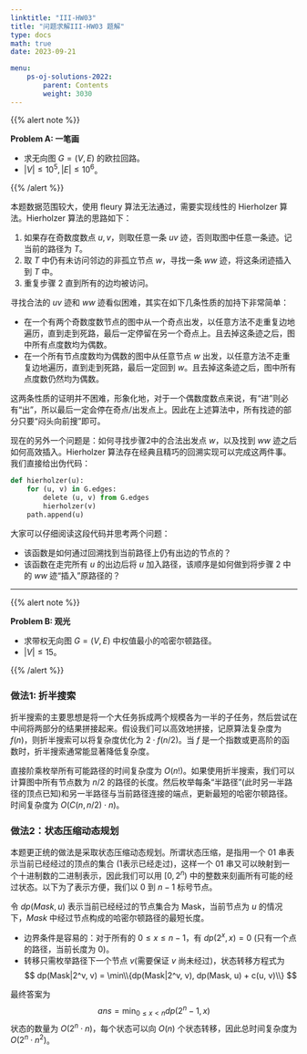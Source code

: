 ```yaml
---
linktitle: "III-HW03"
title: "问题求解III-HW03 题解"
type: docs
math: true
date: 2023-09-21

menu:
    ps-oj-solutions-2022:
        parent: Contents
        weight: 3030
---
```


{{% alert note %}}

**Problem A: 一笔画**

* 求无向图 $G=(V, E)$ 的欧拉回路。
* $|V|\leq 10^5, |E|\leq 10^6$。

{{% /alert %}}

本题数据范围较大，使用 fleury 算法无法通过，需要实现线性的 Hierholzer 算法。Hierholzer 算法的思路如下：
1. 如果存在奇数度数点 $u, v$，则取任意一条 $uv$ 迹，否则取图中任意一条迹。记当前的路径为 $T$。
2. 取 $T$ 中仍有未访问邻边的非孤立节点 $w$，寻找一条 $ww$ 迹，将这条闭迹插入到 $T$ 中。
3. 重复步骤 2 直到所有的边均被访问。

寻找合法的 $uv$ 迹和 $ww$ 迹看似困难，其实在如下几条性质的加持下非常简单：
* 在一个有两个奇数度数节点的图中从一个奇点出发，以任意方法不走重复边地遍历，直到走到死路，最后一定停留在另一个奇点上。且去掉这条迹之后，图中所有点度数均为偶数。
* 在一个所有节点度数均为偶数的图中从任意节点 $w$ 出发，以任意方法不走重复边地遍历，直到走到死路，最后一定回到 $w$。且去掉这条迹之后，图中所有点度数仍然均为偶数。

这两条性质的证明并不困难，形象化地，对于一个偶数度数点来说，有“进”则必有“出”，所以最后一定会停在奇点/出发点上。因此在上述算法中，所有找迹的部分只要“闷头向前搜”即可。

现在的另外一个问题是：如何寻找步骤2中的合法出发点 $w$，以及找到 $ww$ 迹之后如何高效插入。Hierholzer 算法存在经典且精巧的回溯实现可以完成这两件事。我们直接给出伪代码：

```python
def hierholzer(u):
    for (u, v) in G.edges:
        delete (u, v) from G.edges
        hierholzer(v)
    path.append(u)
```

大家可以仔细阅读这段代码并思考两个问题：
* 该函数是如何通过回溯找到当前路径上仍有出边的节点的？
* 该函数在走完所有 $u$ 的出边后将 $u$ 加入路径，该顺序是如何做到将步骤 2 中的 $ww$ 迹“插入”原路径的？

---

{{% alert note %}}

**Problem B: 观光**

* 求带权无向图 $G=(V,E)$ 中权值最小的哈密尔顿路径。
* $|V|\leq 15$。

{{% /alert %}}

### 做法1: 折半搜索

折半搜索的主要思想是将一个大任务拆成两个规模各为一半的子任务，然后尝试在中间将两部分的结果拼接起来。假设我们可以高效地拼接，记原算法复杂度为 $f(n)$，则折半搜索可以将复杂度优化为 $2\cdot f(n/2)$。当 $f$ 是一个指数或更高阶的函数时，折半搜索通常能显著降低复杂度。

直接阶乘枚举所有可能路径的时间复杂度为 $O(n!)$。如果使用折半搜索，我们可以计算图中所有节点数为 $n/2$ 的路径的长度。然后枚举每条“半路径”(此时另一半路径的顶点已知)和另一半路径与当前路径连接的端点，更新最短的哈密尔顿路径。时间复杂度为 $O(C(n, n/2)\cdot n)$。

### 做法2：状态压缩动态规划

本题更正统的做法是采取状态压缩动态规划。所谓状态压缩，是指用一个 01 串表示当前已经经过的顶点的集合 (1表示已经走过)，这样一个 01 串又可以映射到一个十进制数的二进制表示，因此我们可以用 $[0, 2^n)$ 中的整数来刻画所有可能的经过状态。以下为了表示方便，我们以 $0$ 到 $n-1$ 标号节点。

令 $dp(Mask, u)$ 表示当前已经经过的节点集合为 Mask，当前节点为 $u$ 的情况下，$Mask$ 中经过节点构成的哈密尔顿路径的最短长度。
* 边界条件是容易的：对于所有的 $0\leq x\leq n-1$，有 $dp(2^x, x)=0$ (只有一个点的路径，当前长度为 0)。
* 转移只需枚举路径下一个节点 $v$(需要保证 $v$ 尚未经过)，状态转移方程式为
  $$
  dp(Mask|2^v, v) = \min\\{dp(Mask|2^v, v), dp(Mask, u) + c(u, v)\\}
  $$

最终答案为
$$
ans = \min_{0\leq x<n}dp(2^n-1, x)
$$
状态的数量为 $O(2^n\cdot n)$，每个状态可以向 $O(n)$ 个状态转移，因此总时间复杂度为 $O(2^n\cdot n^2)$。  
